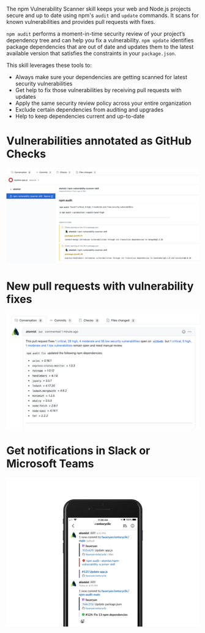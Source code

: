 The npm Vulnerability Scanner skill keeps your web and Node.js projects secure
and up to date using npm's `audit` and `update` commands. It scans for known
vulnerabilities and provides pull requests with fixes. 

`npm audit` performs a moment-in-time security review of your project’s 
dependency tree and can help you fix a vulnerability. `npm update`
identifies package dependencies that are out of date and updates them to the
latest available version that satisfies the constraints in your `package.json`.

This skill leverages these tools to:

-   Always make sure your dependencies are getting scanned for latest security
    vulnerabilities
-   Get help to fix those vulnerabilities by receiving pull requests with
    updates
-   Apply the same security review policy across your entire organization
-   Exclude certain dependencies from auditing and upgrades
-   Help to keep dependencies current and up-to-date

# Vulnerabilities annotated as GitHub Checks

![Vulnerability check annotations](docs/images/vuln-scanner-checks.png)

# New pull requests with vulnerability fixes

![Fixes pull request](docs/images/vuln-scanner-pr.png)

# Get notifications in Slack or Microsoft Teams

![Slack notifications](docs/images/vuln-scanner-slack-ios.png)

